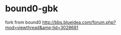 bound0-gbk
=================
fork from bound0
http://bbs.blueidea.com/forum.php?mod=viewthread&amp;tid=3028681
